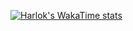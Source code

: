 [![Harlok's WakaTime stats](github-readme-stats-six-chi-99.vercel.app/api/wakatime?username=Octoober)](https://github.com/Octoober/test)
